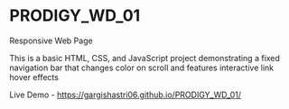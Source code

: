 # PRODIGY_WD_01
Responsive Web Page

This is a basic HTML, CSS, and JavaScript project demonstrating a fixed navigation bar that changes color on scroll and features interactive link hover effects

Live Demo - https://gargishastri06.github.io/PRODIGY_WD_01/
